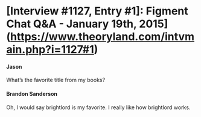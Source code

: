 # [Interview #1127, Entry #1]: Figment Chat Q&A - January 19th, 2015](https://www.theoryland.com/intvmain.php?i=1127#1)

#### Jason

What’s the favorite title from my books?

#### Brandon Sanderson

Oh, I would say brightlord is my favorite. I really like how brightlord works.

